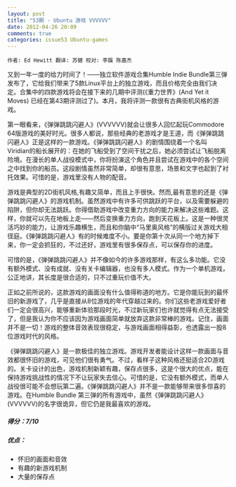 ```yaml
---
layout: post
title: "53期 - Ubuntu 游戏 VVVVVV"
date: 2012-04-26 20:09
comments: true
categories: issue53 Ubuntu-games
---
```


`作者: Ed Hewitt 翻译: 苏健 校对: 李蹊 陈嘉杰`

又到一年一度的给力时间了！——独立软件游戏合集Humble Indie Bundle第三弹发布了，它给我们带来了5款Linux平台上的独立游戏，而且价格完全由我们决定。合集中的四款游戏将会在接下来的几期中评测(《重力世界》(And Yet it Moves) 已经在第43期评测过了)。本月，我将评测一款很有古典街机风格的游戏。
    
第一眼看来，《弹弹跳跳闪避人》(VVVVVV)就会让很多人回忆起玩Commodore 64版游戏的美好时光。很多人都说，那些经典的老游戏才是王道，而《弹弹跳跳闪避人》正是这样的一款游戏。《弹弹跳跳闪避人》的剧情围绕着一个名叫Viridian的船长展开的：在她的飞船受到了空间干扰之后，她必须尝试让飞船脱离险境。在漫长的单人战役模式中，你将扮演这个角色并且尝试在游戏中的各个空间之中找到你的船员。这段剧情虽然非常简单，却很有意思，场景和文字也起到了衬托效果。可惜的是，游戏里没有人物的配音。

游戏是典型的2D街机风格,有趣又简单，而且上手很快。然而,最有意思的还是《弹弹跳跳闪避人》的游戏机制。虽然游戏中有许多可供跳跃的平台，以及需要躲避的陷阱，但你却无法跳跃。你得借助游戏中改变重力方向的能力来解决这些难题。这样，你就可以先在地板上走——然后变换重力方向，跑到天花板上。这是一种很灵活巧妙的能力，让游戏乐趣横生，而且和你脑中“马里奥风格”的横版过关游戏大相径庭。《弹弹跳跳闪避人》有的时候难度不小。要是你第十次从同一个地方掉下来，你一定会抓狂的，不过还好，游戏里有很多保存点，可以保存你的进度。

<!--more-->

可惜的是，《弹弹跳跳闪避人》并不像如今的许多游戏那样，有这么多功能。它没有额外模式、没有成就、没有关卡编辑器，也没有多人模式。作为一个单机游戏，公正地讲，其长度是很合适的，只不过重玩价值不大。
    
正如之前所说的，这款游戏的画面没有什么值得称道的地方。它是你能玩到的最怀旧的新游戏了，几乎是直接从8位游戏的年代穿越过来的。你们这些老游戏爱好者们一定会很高兴，能够重新体验那段时光，不过新玩家们也许就觉得有点无法接受了，但是我认为你不应该因为游戏画面简单就放弃这款非常棒的游戏。记住，画面并不是一切！游戏的整体音效表现很稳定，与游戏画面相得益彰，也透露出一股8位游戏时代的风格。

《弹弹跳跳闪避人》是一款极佳的独立游戏。游戏开发者能设计这样一款画面与音效都很怀旧的游戏，可见他们很有勇气。不过，看样子这种风格还挺适合2D游戏的。关卡设计的出色，游戏机制新颖有趣，保存点很多，这是个很大的优点，能在保持游戏挑战性的情况下不让玩家失去信心。可惜的是，它没有额外模式，而单人战役很可能不会想玩第二遍。《弹弹跳跳闪避人》并不是一款能够带来很多惊喜的游戏。在Humble Bundle 第三弹的所有游戏中，虽然《弹弹跳跳闪避人》(VVVVVV)的名字很诡异，但它仍是我最喜欢的游戏。

##### 得分：7/10

##### 优点：

- 怀旧的画面和音效
- 有趣的新游戏机制
 - 大量的保存点